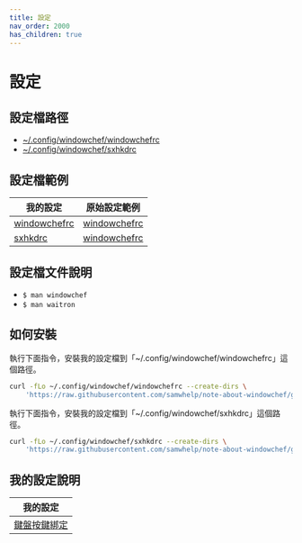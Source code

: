 ```yaml
---
title: 設定
nav_order: 2000
has_children: true
---
```


# 設定


## 設定檔路徑

* [~/.config/windowchef/windowchefrc](config/windowchef/windowchefrc)
* [~/.config/windowchef/sxhkdrc](config/windowchef/sxhkdrc)


## 設定檔範例

| 我的設定 | 原始設定範例 |
| --- | --- |
| [windowchefrc](config/windowchef/windowchefrc) | [windowchefrc](config/windowchef/windowchefrc) |
| [sxhkdrc](config/windowchef/sxhkdrc) | [windowchefrc](config/windowchef/windowchefrc) |


## 設定檔文件說明

* `$ man windowchef`
* `$ man waitron`



## 如何安裝

執行下面指令，安裝我的設定檔到「~/.config/windowchef/windowchefrc」這個路徑。

``` sh
curl -fLo ~/.config/windowchef/windowchefrc --create-dirs \
	'https://raw.githubusercontent.com/samwhelp/note-about-windowchef/gh-pages/_demo/config/windowchef-config/main/config/windowchef/windowchefrc'
```

執行下面指令，安裝我的設定檔到「~/.config/windowchef/sxhkdrc」這個路徑。

``` sh
curl -fLo ~/.config/windowchef/sxhkdrc --create-dirs \
	'https://raw.githubusercontent.com/samwhelp/note-about-windowchef/gh-pages/_demo/config/windowchef-config/main/config/windowchef/sxhkdrc'
```

## 我的設定說明

| 我的設定 |
| --- |
| [鍵盤按鍵綁定](config/keybind) |
